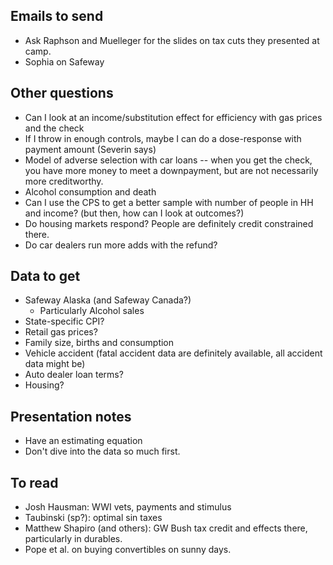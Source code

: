 
## Emails to send
- Ask Raphson and Muelleger for the slides on tax cuts they presented at camp.
- Sophia on Safeway

## Other questions
- Can I look at an income/substitution effect for efficiency with gas prices and the check
- If I throw in enough controls, maybe I can do a dose-response with payment amount (Severin says)
- Model of adverse selection with car loans -- when you get the check, you have more money to meet a downpayment, but are not necessarily more creditworthy.
- Alcohol consumption and death
- Can I use the CPS to get a better sample with number of people in HH and income? (but then, how can I look at outcomes?)
- Do housing markets respond? People are definitely credit constrained there.
- Do car dealers run more adds with the refund?

## Data to get
- Safeway Alaska (and Safeway Canada?)
    - Particularly Alcohol sales
- State-specific CPI?
- Retail gas prices?
- Family size, births and consumption
- Vehicle accident (fatal accident data are definitely available, all accident data might be)
- Auto dealer loan terms?
- Housing?


## Presentation notes
- Have an estimating equation
- Don't dive into the data so much first.

## To read
- Josh Hausman: WWI vets, payments and stimulus
- Taubinski (sp?): optimal sin taxes
- Matthew Shapiro (and others): GW Bush tax credit and effects there, particularly in durables.
- Pope et al. on buying convertibles on sunny days.
